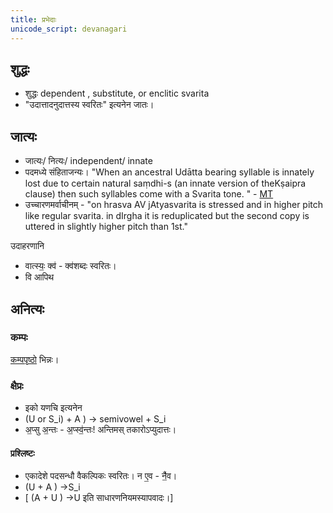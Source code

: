 ```yaml
---
title: प्रभेदाः
unicode_script: devanagari
---
```


## शुद्धः
- शुद्धः dependent , substitute, or enclitic svarita
- "उदात्तादनुदात्तस्य स्वरितः" इत्यनेन जातः।

## जात्यः
- जात्यः/ नित्यः/ independent/ innate
- पदमध्ये संहिताजन्यः। "When an ancestral Udātta bearing syllable is innately lost due to certain natural saṃdhi-s (an innate version of theKṣaipra clause) then such syllables come with a Svarita tone. "  - [MT](https://manasataramgini.files.wordpress.com/2008/09/svaras_new.pdf)
- उच्चारणमर्वाचीनम् - "on hrasva AV jAtyasvarita is stressed and in higher pitch like regular svarita. in dIrgha it is reduplicated but the second copy is uttered in slightly higher pitch than 1st."

उदाहरणानि

- वात्स्यः॒ क्व॑ - क्व॑शब्दः स्वरितः।
- वि आपिथ

## अनित्यः
### कम्पः
[कम्पपृष्ठो](../kampaH/) भिन्नः।

### क्षैप्रः
- इको यणचि इत्यनेन
- (U or S_i) + A ) ->‌ semivowel + S_i
- अ॒प्सु अ॒न्तः - अ॒प्स्व॒॑न्तः! अन्तिमस् तकारोऽप्युदात्तः। 

#### प्रश्लिष्टः
- एकादेशे पदसन्धौ वैकल्पिकः स्वरितः। न ए॒व - नै॒॑व।
- (U + A ) ->‌S_i 
- [ (A + U ) ->‌U इति साधारणनियमस्यापवादः।]
